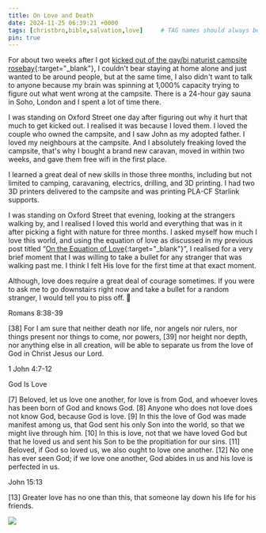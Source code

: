 ```yaml
---
title: On Love and Death
date: 2024-11-25 06:39:21 +0000
tags: [christbro,bible,salvation,love]     # TAG names should always be lowercase
pin: true
---
```


For about two weeks after I got [kicked out of the gay/bi naturist campsite rosebay](https://joeatrosebay.com/){:target="_blank"}, I couldn't bear staying at home alone and just wanted to be around people, but at the same time, I also didn't want to talk to anyone because my brain was spinning at 1,000% capacity trying to figure out what went wrong at the campsite. There is a 24-hour gay sauna in Soho, London and I spent a lot of time there.

I was standing on Oxford Street one day after figuring out why it hurt that much to get kicked out. I realised it was because I loved them. I loved the couple who owned the campsite, and I saw John as my adopted father. I loved my neighbours at the campsite. And I absolutely freaking loved the campsite, that's why I bought a brand new caravan, moved in within two weeks, and gave them free wifi in the first place.

I learned a great deal of new skills in those three months, including but not limited to camping, caravaning, electrics, drilling, and 3D printing. I had two 3D printers delivered to the campsite and was printing PLA-CF Starlink supports.

I was standing on Oxford Street that evening, looking at the strangers walking by, and I realised I loved this world and everything that was in it after picking a fight with nature for three months. I asked myself how much I love this world, and using the equation of love as discussed in my previous post titled “[On the Equation of Love](../on-equation-love/){:target="_blank"}”, I realised for a very brief moment that I was willing to take a bullet for any stranger that was walking past me. I think I felt His love for the first time at that exact moment.

Although, love does require a great deal of courage sometimes. If you were to ask me to go downstairs right now and take a bullet for a random stranger, I would tell you to piss off. 🥹

Romans 8:38-39

[38] For I am sure that neither death nor life, nor angels nor rulers, nor things present nor things to come, nor powers, [39] nor height nor depth, nor anything else in all creation, will be able to separate us from the love of God in Christ Jesus our Lord.

1 John 4:7-12

God Is Love

[7] Beloved, let us love one another, for love is from God, and whoever loves has been born of God and knows God. [8] Anyone who does not love does not know God, because God is love. [9] In this the love of God was made manifest among us, that God sent his only Son into the world, so that we might live through him. [10] In this is love, not that we have loved God but that he loved us and sent his Son to be the propitiation for our sins. [11] Beloved, if God so loved us, we also ought to love one another. [12] No one has ever seen God; if we love one another, God abides in us and his love is perfected in us.

John 15:13

[13] Greater love has no one than this, that someone lay down his life for his friends.

![](/3fbaa166e801837dd4f50756fb8f587e.jpeg)
